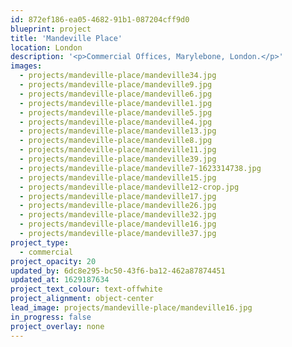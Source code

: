 ```yaml
---
id: 872ef186-ea05-4682-91b1-087204cff9d0
blueprint: project
title: 'Mandeville Place'
location: London
description: '<p>Commercial Offices, Marylebone, London.</p>'
images:
  - projects/mandeville-place/mandeville34.jpg
  - projects/mandeville-place/mandeville9.jpg
  - projects/mandeville-place/mandeville6.jpg
  - projects/mandeville-place/mandeville1.jpg
  - projects/mandeville-place/mandeville5.jpg
  - projects/mandeville-place/mandeville4.jpg
  - projects/mandeville-place/mandeville13.jpg
  - projects/mandeville-place/mandeville8.jpg
  - projects/mandeville-place/mandeville11.jpg
  - projects/mandeville-place/mandeville39.jpg
  - projects/mandeville-place/mandeville7-1623314738.jpg
  - projects/mandeville-place/mandeville15.jpg
  - projects/mandeville-place/mandeville12-crop.jpg
  - projects/mandeville-place/mandeville17.jpg
  - projects/mandeville-place/mandeville26.jpg
  - projects/mandeville-place/mandeville32.jpg
  - projects/mandeville-place/mandeville16.jpg
  - projects/mandeville-place/mandeville37.jpg
project_type:
  - commercial
project_opacity: 20
updated_by: 6dc8e295-bc50-43f6-ba12-462a87874451
updated_at: 1629187634
project_text_colour: text-offwhite
project_alignment: object-center
lead_image: projects/mandeville-place/mandeville16.jpg
in_progress: false
project_overlay: none
---
```

